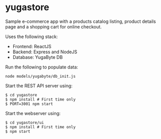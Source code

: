 # yugastore

Sample e-commerce app with a products catalog listing, product details page and a shopping cart for online checkout.

Uses the following stack:
* Frontend: ReactJS
* Backend: Express and NodeJS
* Database: YugaByte DB

Run the following to populate data:
```
node models/yugabyte/db_init.js
```

Start the REST API server using:
```
$ cd yugastore
$ npm install # First time only
$ PORT=3001 npm start
```

Start the webserver using:
```
$ cd yugastore/ui
$ npm install # First time only
$ npm start
```
